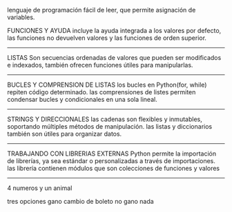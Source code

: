 lenguaje de programación fácil de leer, que permite asignación de variables.

FUNCIONES Y AYUDA
incluye la ayuda integrada a los valores por defecto, las funciones no devuelven valores y las funciones de orden superior.
***
LISTAS
Son secuencias ordenadas de valores que pueden ser modificados e indexados, también ofrecen funciones útiles para manipularlas.
***
BUCLES Y COMPRENSION DE LISTAS
los bucles en Python(for, while) repiten código determinado. las comprensiones de listes permiten condensar bucles y condicionales en una sola lineal. 
***
STRINGS Y DIRECCIONALES
las cadenas son flexibles y inmutables, soportando múltiples métodos de manipulación. las listas y diccionarios también son útiles para organizar datos.
***
TRABAJANDO CON LIBRERIAS EXTERNAS
Python permite la importación de librerías, ya sea estándar o personalizadas a través de importaciones. las librería contienen módulos que son colecciones de funciones y valores
***


4 numeros y un animal

tres opciones 
gano
cambio de boleto
no gano nada
